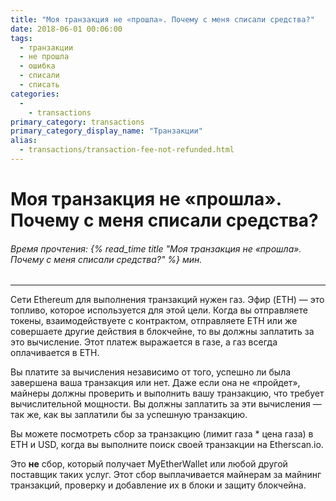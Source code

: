 ```yaml
---
title: "Моя транзакция не «прошла». Почему с меня списали средства?"
date: 2018-06-01 00:06:00
tags:
  - транзакции
  - не прошла
  - ошибка
  - списали
  - списать
categories:
  - 
    - transactions
primary_category: transactions
primary_category_display_name: "Транзакции"
alias:
  - transactions/transaction-fee-not-refunded.html
---
```


# **Моя транзакция не «прошла». Почему с меня списали средства?**

###### Время прочтения: {% read_time title "Моя транзакция не «прошла». Почему с меня списали средства?" %} мин.

* * *

Сети Ethereum для выполнения транзакций нужен газ. Эфир (ETH) — это топливо, которое используется для этой цели. Когда вы отправляете токены, взаимодействуете с контрактом, отправляете ETH или же совершаете другие действия в блокчейне, то вы должны заплатить за это вычисление. Этот платеж выражается в газе, а газ всегда оплачивается в ETH.

Вы платите за вычисления независимо от того, успешно ли была завершена ваша транзакция или нет. Даже если она не «пройдет», майнеры должны проверить и выполнить вашу транзакцию, что требует вычислительной мощности. Вы должны заплатить за эти вычисления — так же, как вы заплатили бы за успешную транзакцию.

Вы можете посмотреть сбор за транзакцию (лимит газа * цена газа) в ETH и USD, когда вы выполните поиск своей транзакции на Etherscan.io.

Это **не** сбор, который получает MyEtherWallet или любой другой поставщик таких услуг. Этот сбор выплачивается майнерам за майнинг транзакций, проверку и добавление их в блоки и защиту блокчейна.